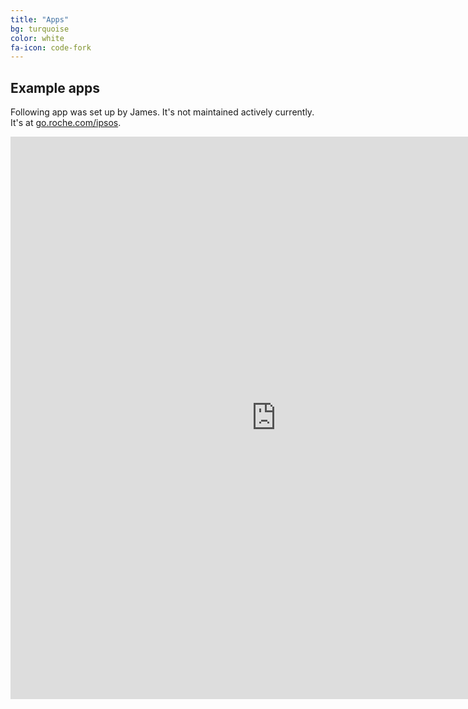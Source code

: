 ```yaml
---
title: "Apps"
bg: turquoise
color: white
fa-icon: code-fork
---
```


## Example apps
<a name="flow" />

Following app was set up by James. It's not maintained actively currently. It's at [go.roche.com/ipsos](go.roche.com/ipsos).

<iframe src="https://shiny.roche.com/public/blackj9/onco/ipsos/" style="border:none;" width="850" height="900"></iframe>
